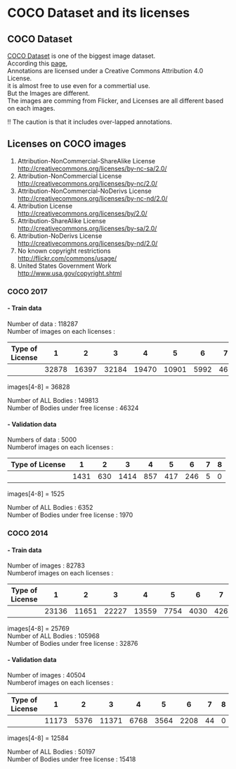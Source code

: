 # COCO Dataset and its licenses

## COCO Dataset
[COCO Dataset]( https://cocodataset.org/#home ) is one of the biggest image dataset.  
According this [page]( https://cocodataset.org/#termsofuse ),  
Annotations are licensed under a Creative Commons Attribution 4.0 License.  
it is almost free to use even for a commertial use.  
But the Images are different.  
The images are comming from Flicker, and Licenses are all different based on each images.  

!! The caution is that it includes over-lapped annotations.

## Licenses on COCO images

  1. Attribution-NonCommercial-ShareAlike License  
     http://creativecommons.org/licenses/by-nc-sa/2.0/
  2. Attribution-NonCommercial License  
     http://creativecommons.org/licenses/by-nc/2.0/
  3. Attribution-NonCommercial-NoDerivs License  
     http://creativecommons.org/licenses/by-nc-nd/2.0/
  4. Attribution License  
     http://creativecommons.org/licenses/by/2.0/
  5. Attribution-ShareAlike License  
     http://creativecommons.org/licenses/by-sa/2.0/
  6. Attribution-NoDerivs License  
     http://creativecommons.org/licenses/by-nd/2.0/
  7. No known copyright restrictions  
     http://flickr.com/commons/usage/
  8. United States Government Work  
     http://www.usa.gov/copyright.shtml


### COCO 2017
#### - Train data 
  Number of data : 118287  
  Number of images on each licenses :  

|Type of License|1|2|3|4|5|6|7|8|
|:---:|:---:|:---:|:---:|:---:|:---:|:---:|:---:|:---:|
||32878|16397|32184|19470|10901|5992|465|0|  

images[4-8] = 36828
  
Number of ALL Bodies : 149813  
Number of Bodies under free license : 46324  
  
  
#### - Validation data
  Numbers of data : 5000  
  Numberof images on each licenses :  

|Type of License|1|2|3|4|5|6|7|8|
|:---:|:---:|:---:|:---:|:---:|:---:|:---:|:---:|:---:|
||1431|630|1414|857|417|246|5|0|  

images[4-8] = 1525  
  
Number of ALL Bodies : 6352  
Number of Bodies under free license : 1970  
  

### COCO 2014

#### - Train data
  Number of images : 82783  
  Numberof images on each licenses :  
  
|Type of License|1|2|3|4|5|6|7|8|
|:---:|:---:|:---:|:---:|:---:|:---:|:---:|:---:|:---:|
||23136|11651|22227|13559|7754|4030|426|0|  

images[4-8] = 25769  
Number of ALL Bodies : 105968  
Number of Bodies under free license : 32876  

#### - Validation data
  Number of images : 40504  
  Numberof images on each licenses :  
  
|Type of License|1|2|3|4|5|6|7|8|
|:---:|:---:|:---:|:---:|:---:|:---:|:---:|:---:|:---:|
||11173|5376|11371|6768|3564|2208|44|0|  

images[4-8] = 12584  
  
Number of ALL Bodies : 50197  
Number of Bodies under free license : 15418  
    
    
    